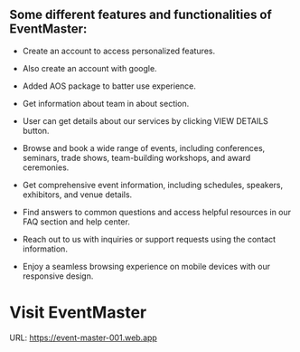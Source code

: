 ## Some different features and functionalities of EventMaster:

- Create an account to access personalized features.

- Also create an account with google.

- Added AOS package to batter use experience.

- Get information about team in about section.

- User can get details about our services by clicking VIEW DETAILS button.

- Browse and book a wide range of events, including conferences, seminars, trade shows, team-building workshops, and award ceremonies.

- Get comprehensive event information, including schedules, speakers, exhibitors, and venue details.

- Find answers to common questions and access helpful resources in our FAQ section and help center.

- Reach out to us with inquiries or support requests using the contact information.

- Enjoy a seamless browsing experience on mobile devices with our responsive design.



# **Visit EventMaster**

URL: https://event-master-001.web.app
